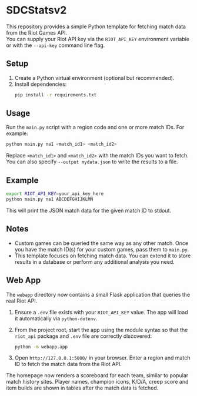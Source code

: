 # SDCStatsv2

This repository provides a simple Python template for fetching match data from the Riot Games API.  
You can supply your Riot API key via the `RIOT_API_KEY` environment variable or with the `--api-key` command line flag.

## Setup

1. Create a Python virtual environment (optional but recommended).
2. Install dependencies:
   ```bash
   pip install -r requirements.txt
   ```

## Usage

Run the `main.py` script with a region code and one or more match IDs. For example:

```bash
python main.py na1 <match_id1> <match_id2>
```

Replace `<match_id1>` and `<match_id2>` with the match IDs you want to fetch. You can also specify `--output mydata.json` to write the results to a file.

## Example

```bash
export RIOT_API_KEY=your_api_key_here
python main.py na1 ABCDEFGHIJKLMN
```

This will print the JSON match data for the given match ID to stdout.

## Notes

- Custom games can be queried the same way as any other match. Once you have the match ID(s) for your custom games, pass them to `main.py`.
- This template focuses on fetching match data. You can extend it to store results in a database or perform any additional analysis you need.

## Web App

The `webapp` directory now contains a small Flask application that queries the
real Riot API.

1. Ensure a `.env` file exists with your `RIOT_API_KEY` value. The app will load
   it automatically via `python-dotenv`.

2. From the project root, start the app using the module syntax so that
   the `riot_api` package and `.env` file are correctly discovered:

   ```bash
   python -m webapp.app
   ```

3. Open `http://127.0.0.1:5000/` in your browser. Enter a region and match ID to
   fetch the match data from the Riot API.

The homepage now renders a scoreboard for each team, similar to popular match
history sites. Player names, champion icons, K/D/A, creep score and item builds
are shown in tables after the match data is fetched.
